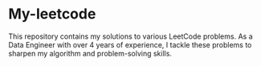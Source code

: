 # My-leetcode
This repository contains my solutions to various LeetCode problems. As a Data Engineer with over 4 years of experience, I tackle these problems to sharpen my algorithm and problem-solving skills. 
